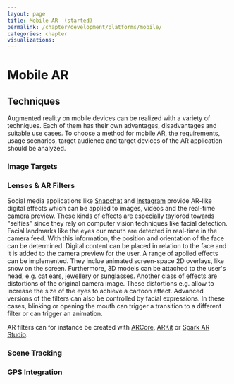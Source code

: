 ```yaml
---
layout: page
title: Mobile AR  (started)
permalink: /chapter/development/platforms/mobile/
categories: chapter
visualizations:
---
```


# Mobile AR

## Techniques

Augmented reality on mobile devices can be realized with a variety of techniques.
Each of them has their own advantages, disadvantages and suitable use cases.
To choose a method for mobile AR, the requirements, usage scenarios, target audience and target devices of the AR application should be analyzed.

### Image Targets

### Lenses & AR Filters

Social media applications like [Snapchat](https://support.snapchat.com/en-US/article/face-world-lenses) and [Instagram]() provide AR-like digital effects which can be applied to images, videos and the real-time camera preview.
These kinds of effects are especially taylored towards "selfies" since they rely on computer vision techniques like facial detection.
Facial landmarks like the eyes our mouth are detected in real-time in the camera feed.
With this information, the position and orientation of the face can be determined.
Digital content can be placed in relation to the face and it is added to the camera preview for the user.
A range of applied effects can be implemented.
They inclue animated screen-space 2D overlays, like snow on the screen.
Furthermore, 3D models can be attached to the user's head, e.g. cat ears, jewellery or sunglasses.
Another class of effects are  distortions of the original camera image.
These distortions e.g. allow to increase the size of the eyes to achieve a cartoon effect.
Advanced versions of the filters can also be controlled by facial expressions.
In these cases, blinking or opening the mouth can trigger a transition to a different filter or can trigger an animation.

AR filters can for instance be created with [ARCore](https://developers.google.com/ar/develop/java/augmented-faces), [ARKit](https://developer.apple.com/documentation/arkit/tracking_and_visualizing_faces) or [Spark AR Studio](https://sparkar.facebook.com/ar-studio/).

### Scene Tracking

### GPS Integration